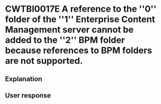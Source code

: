 # CWTBI0017E A reference to the ''0'' folder of the ''1'' Enterprise Content Management server cannot be added to the ''2'' BPM folder because references to BPM folders are not supported.

## Explanation

## User response